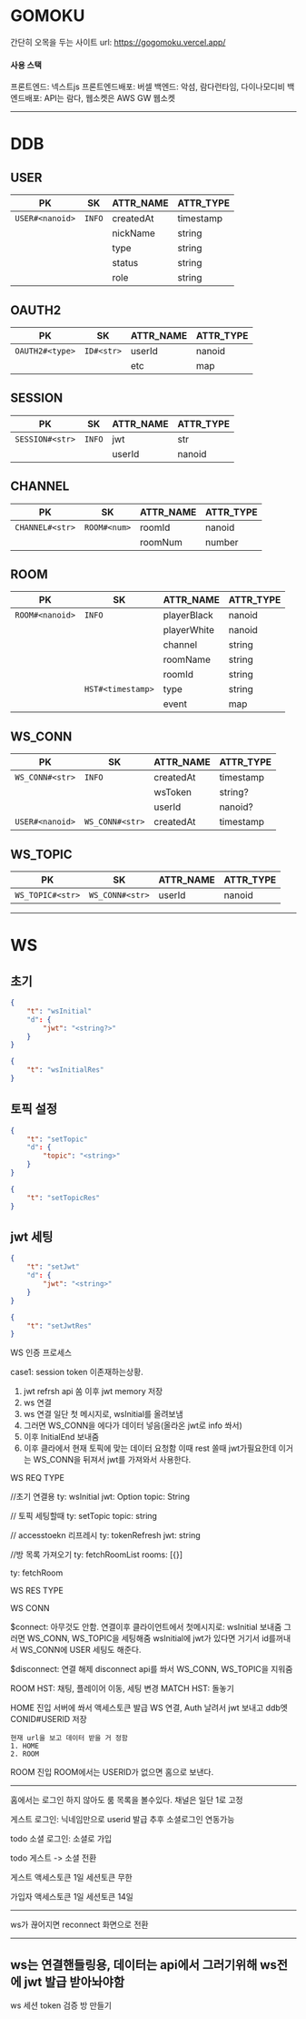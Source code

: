 # GOMOKU
간단히 오목을 두는 사이트
url: https://gogomoku.vercel.app/

#### 사용 스택
프론트엔드: 넥스트js
프론트엔드배포: 버셀
백엔드: 악섬, 람다런타임, 다이나모디비
백엔드배포: API는 람다, 웹소켓은 AWS GW 웹소켓

---
# DDB

## USER

|PK                 |SK                 |ATTR_NAME  |ATTR_TYPE  |
|-                  |-                  |-          |-          |
|`USER#<nanoid>`    |`INFO`             |createdAt  |timestamp  |
|                   |                   |nickName   |string     |
|                   |                   |type       |string     | guest / google / email
|                   |                   |status     |string     | ok / 
|                   |                   |role       |string     | user / admin

## OAUTH2

|PK                 |SK                         |ATTR_NAME  |ATTR_TYPE  |
|-                  |-                          |-          |-          |
|`OAUTH2#<type>`    |`ID#<str>`                 |userId     |nanoid     |
|                   |                           |etc        |map        |

## SESSION
|PK                 |SK             |ATTR_NAME  |ATTR_TYPE  |
|-                  |-              |-          |-          |
|`SESSION#<str>`    |`INFO`         |jwt        |str        |
|                   |               |userId     |nanoid     |

## CHANNEL
|PK                 |SK             |ATTR_NAME  |ATTR_TYPE  |
|-                  |-              |-          |-          |
|`CHANNEL#<str>`    |`ROOM#<num>`   |roomId     |nanoid     |
|                   |               |roomNum    |number     |

## ROOM
|PK             |SK                     |ATTR_NAME      |ATTR_TYPE  |
|-              |-                      |-              |-          |
|`ROOM#<nanoid>`|`INFO`                 |playerBlack    |nanoid     |
|               |                       |playerWhite    |nanoid     |
|               |                       |channel        |string     |
|               |                       |roomName       |string     |
|               |                       |roomId         |string     |
|               |`HST#<timestamp>`      |type           |string     |
|               |                       |event          |map        |

## WS_CONN
|PK                 |SK                 |ATTR_NAME  |ATTR_TYPE  |
|-                  |-                  |-          |-          |
|`WS_CONN#<str>`    |`INFO`             |createdAt  |timestamp  |
|                   |                   |wsToken    |string?    |
|                   |                   |userId     |nanoid?    |
|`USER#<nanoid>`    |`WS_CONN#<str>`    |createdAt  |timestamp  |

## WS_TOPIC
|PK                 |SK                 |ATTR_NAME  |ATTR_TYPE  |
|-                  |-                  |-          |-          |
|`WS_TOPIC#<str>`   |`WS_CONN#<str>`    |userId     |nanoid     |


---
# WS


## 초기
```json
{
    "t": "wsInitial"
    "d": {
        "jwt": "<string?>"
    }
}
```
```json
{
    "t": "wsInitialRes"
}
```

## 토픽 설정
```json
{
    "t": "setTopic"
    "d": {
        "topic": "<string>"
    }
}
```
```json
{
    "t": "setTopicRes"
}
```

## jwt 세팅

```json
{
    "t": "setJwt"
    "d": {
        "jwt": "<string>"
    }
}
```
```json
{
    "t": "setJwtRes"
}
```

WS 인증 프로세스

case1: session token 이존재하는상황.
1. jwt refrsh api 쏨 이후 jwt memory 저장
2. ws 연결
3. ws 연결 일단 첫 메시지로, wsInitial를 올려보냄
4. 그러면 WS_CONN을 에다가 데이터 넣음(올라온 jwt로 info 쏴서)
5. 이후 InitialEnd 보내줌
6. 이후 클라에서 현재 토픽에 맞는 데이터 요청함
   이때 rest 쏠때 jwt가필요한데 이거는 WS_CONN을 뒤져서 jwt를 가져와서 사용한다.


WS REQ TYPE

//초기 연결용
ty: wsInitial
jwt: Option<String>
topic: String

// 토픽 세팅할때
ty: setTopic
topic: string

// accesstoekn 리프레시 
ty: tokenRefresh
jwt: string


//방 목록 가져오기
ty: fetchRoomList
rooms: [{}]

ty: fetchRoom


WS RES TYPE




WS CONN

$connect: 아무것도 안함.
    연결이후 클라이언트에서 첫메시지로: wsInitial 보내줌
    그러면 WS_CONN, WS_TOPIC을 세팅해줌
    wsInitial에 jwt가 있다면 거기서 id를꺼내서 WS_CONN에 USER 세팅도 해준다.

$disconnect: 연결 해제
    disconnect api를 쏴서
    WS_CONN, WS_TOPIC을 지워줌




ROOM HST: 채팅, 플레이어 이동, 세팅 변경
MATCH HST: 돌놓기

HOME 진입
서버에 쏴서 액세스토큰 발급
WS 연결,
    Auth 날려서 jwt 보내고 ddb엣 CONID#USERID 저장
    
    
    현재 url을 보고 데이터 받을 거 정함
    1. HOME
    2. ROOM
   
ROOM 진입
ROOM에서는 USERID가 없으면 홈으로 보낸다.

----

홈에서는 로그인 하지 않아도 룸 목록을 볼수있다.
채널은 일단 1로 고정

게스트 로그인: 닉네임만으로 userid 발급 추후 소셜로그인 연동가능

todo
소셜 로그인: 소셜로 가입

todo
게스트 -> 소셜 전환

게스트 
액세스토큰 1일
세션토큰 무한

가입자
액세스토큰 1일
세션토큰 14일


---

ws가 끊어지면 reconnect 화면으로 전환



---
ws는 연결핸들링용, 데이터는 api에서
그러기위해 ws전에 jwt 발급 받아놔야함
---

ws
세션 token 검증 
방 만들기


